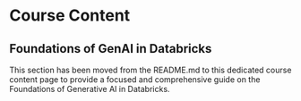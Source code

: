 # Course Content

## Foundations of GenAI in Databricks

This section has been moved from the README.md to this dedicated course content page to provide a focused and comprehensive guide on the Foundations of Generative AI in Databricks.
